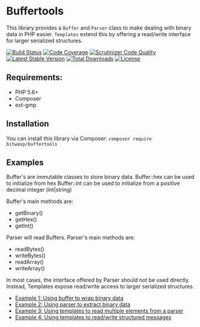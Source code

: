 # Buffertools

This library provides a `Buffer` and `Parser` class to make dealing with binary data in PHP easier.
`Templates` extend this by offering a read/write interface for larger serialized structures. 

[![Build Status](https://travis-ci.org/Bit-Wasp/buffertools-php.svg?branch=master)](https://travis-ci.org/Bit-Wasp/buffertools-php)
[![Code Coverage](https://scrutinizer-ci.com/g/bit-wasp/buffertools-php/badges/coverage.png?b=master)](https://scrutinizer-ci.com/g/bit-wasp/buffertools-php/?branch=master)
[![Scrutinizer Code Quality](https://scrutinizer-ci.com/g/Bit-Wasp/buffertools-php/badges/quality-score.png?b=master)](https://scrutinizer-ci.com/g/Bit-Wasp/buffertools-php/?branch=master)
[![Latest Stable Version](https://poser.pugx.org/bitwasp/buffertools/v/stable)](https://packagist.org/packages/bitwasp/buffertools)
[![Total Downloads](https://poser.pugx.org/bitwasp/buffertools/downloads)](https://packagist.org/packages/bitwasp/buffertools)
[![License](https://poser.pugx.org/bitwasp/buffertools/license)](https://packagist.org/packages/bitwasp/buffertools)

## Requirements:

 * PHP 5.6+
 * Composer
 * ext-gmp

## Installation

 You can install this library via Composer: `composer require bitwasp/buffertools` 
  
## Examples 
 
 Buffer's are immutable classes to store binary data. 
 Buffer::hex can be used to initialize from hex
 Buffer::int can be used to initialize from a positive decimal integer (int|string)
   
 Buffer's main methods are:
  - getBinary()
  - getHex()
  - getInt()

 Parser will read Buffers. 
 Parser's main methods are: 
  - readBytes()
  - writeBytes()
  - readArray()
  - writeArray()
  
 In most cases, the interface offered by Parser should not be used directly. 
 Instead, Templates expose read/write access to larger serialized structures.
 
 - [Example 1: Using buffer to wrap binary data](./examples/usingBuffer.php) 
 - [Example 2: Using parser to extract binary data](./examples/usingParser.php) 
 - [Example 3: Using templates to read multiple elements from a parser](./examples/usingTemplates.php) 
 - [Example 4: Using templates to read/write structured messages](./examples/usingTemplates2.php) 
  
